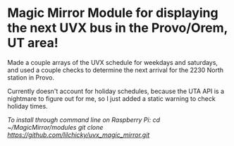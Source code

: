 # Magic Mirror Module for displaying the next UVX bus in the Provo/Orem, UT area!

Made a couple arrays of the UVX schedule for weekdays and saturdays, and used a couple checks to determine the next arrival for the 2230 North station in Provo. 

Currently doesn't account for holiday schedules, because the UTA API is a nightmare to figure out for me, so I just added a static warning to check holiday times.

_To install through command line on Raspberry Pi:_
_cd ~/MagicMirror/modules_
_git clone https://github.com/lilchicky/uvx_magic_mirror.git_
